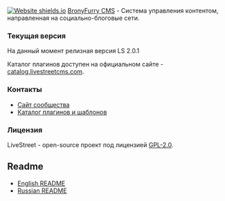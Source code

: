 [![Website shields.io](https://img.shields.io/website-up-down-green-red/http/shields.io.svg)](http://shields.io/)
[BronyFurry CMS](https://bronyfurry.com) - Система управления контентом, направленная на социально-блоговые сети.
### Текущая версия
На данный момент релизная версия LS 2.0.1

Каталог плагинов доступен на официальном сайте - [catalog.livestreetcms.com](https://catalog.livestreetcms.com).

### Контакты

* [Сайт сообщества](http://livestreet.ru)
* [Каталог плагинов и шаблонов](https://catalog.livestreetcms.com/)

### Лицензия

LiveStreet - open-source проект под лицензией [GPL-2.0](http://opensource.org/licenses/GPL-2.0).



Readme
-------------

*   [English README](https://github.com/livestreet/livestreet/blob/master/Readme.EN.txt)
*   [Russian README](https://github.com/livestreet/livestreet/blob/master/Readme.RU.txt)
